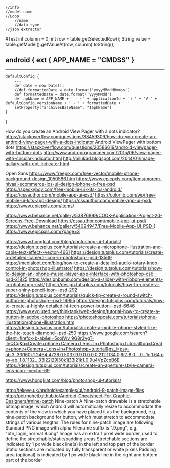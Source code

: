 
    //info
    //model name
    //Loop
        //name
        //data type
    //json extractor
#Test
int column = 0;
int row = table.getSelectedRow();
String value = table.getModel().getValueAt(row, column).toString();

android {
    ext {
        APP_NAME = "CMDSS"
    }
---
---
    defaultConfig {
        ---
        def date = new Date();
        //def formattedDate = date.format('yyyyMMddHHmmss')
        def formattedDate = date.format('yyyyMMdd')
        def apkName = APP_NAME + ' - (' + applicationId + ') ' + 'V-' + defaultConfig.versionName + ' - ' + formattedDate + ' '
        setProperty("archivesBaseName", "$apkName")
    }
}

How do you create an Android View Pager with a dots indicator?
https://stackoverflow.com/questions/38459309/how-do-you-create-an-android-view-pager-with-a-dots-indicator
Android ViewPager with bottom dots
https://stackoverflow.com/questions/20586619/android-viewpager-with-bottom-dots
http://www.androprogrammer.com/2015/06/view-pager-with-circular-indicator.html
http://nilukad.blogspot.com/2014/01/image-gallary-with-dot-indicater.html

Open Sans
https://www.freepik.com/free-vector/mobile-phone-background-design_1050586.htm
https://www.epicpxls.com/items/morem-hiyaal-ecommerce-ios-ui-design-iphone-x-free-psd
https://speckyboy.com/free-mobile-ui-kits-ios-android/
https://cssauthor.com/mobile-app-ui-psd/
https://colorlib.com/wp/free-mobile-ui-kits-app-design/
https://cssauthor.com/mobile-app-ui-psd/
https://www.epicpxls.com/items/

https://www.behance.net/gallery/53876899/COOK-Application-Project-20-Screens-Free-Download
https://cssauthor.com/mobile-app-ui-psd/
https://www.behance.net/gallery/54024947/Free-Mobile-App-UI-PSD-)
https://www.epicpxls.com/?page=3


https://www.hongkiat.com/blog/photoshop-ui-tutorials/
https://design.tutsplus.com/tutorials/create-a-microphone-illustration-and-cable-text-effect--vector-4661
https://design.tutsplus.com/tutorials/create-a-detailed-camera-icon-in-photoshop--psd-13569
https://medialoot.com/blog/how-to-create-a-detailed-audio-rotary-knob-control-in-photoshop-illustrator/
https://design.tutsplus.com/tutorials/how-to-design-an-iphone-music-player-app-interface-with-photoshop-cs6--psd-21825
https://designbump.com/design-a-slider-with-ribbon-elements-in-photoshop-cs6/
https://design.tutsplus.com/tutorials/how-to-create-a-super-shiny-pencil-icon--psd-292
https://design.tutsplus.com/tutorials/quick-tip-create-a-round-switch-button-in-photoshop--psd-16955
https://design.tutsplus.com/tutorials/how-to-create-a-highly-detailed-hi-tech-power-button--psd-6646
https://www.evoluted.net/thinktank/web-design/tutorial-how-to-create-a-button-in-adobe-photoshop
https://photoshopcafe.com/tutorials/phone-illustration/phone-illustration.htm
https://design.tutsplus.com/tutorials/create-a-mobile-phone-styled-like-the-htc-touch-diamond--psd-250
https://www.google.com/search?client=firefox-b-ab&ei=5cojWv_9G8r3vgT-iInQCg&q=Create+phone+Camera+Lens+In+Photoshop+tutorial&oq=Create+phone+Camera+Lens+In+Photoshop+tutorial&gs_l=psy-ab.3..33i160k1.2464.4726.0.5037.9.9.0.0.0.0.212.1134.0j6j2.8.0....0...1c.1.64.psy-ab..1.8.1132...33i22i29i30k1j33i21k1.0.9u4VpZcpB6E
https://design.tutsplus.com/tutorials/create-an-aperture-style-camera-lens-icon--vector-69

https://www.hongkiat.com/blog/photoshop-ui-tutorials/


http://tekeye.uk/android/examples/ui/android-9-patch-image-files
http://petrnohejl.github.io/Android-Cheatsheet-For-Graphic-Designers/#nine-patch
Nine-patch
A Nine-patch drawable is a stretchable bitmap image, which Android will automatically resize to accommodate the contents of the view in which you have placed it as the background, e.g. nine-patch background for button, which must stretch to accommodate strings of various lengths. The rules for nine-patch image are following:
    Standard PNG image with alpha
    Filename suffix is ".9.png", e.g. "btn_login_normal.9.png"
    Image has an extra 1 pixel wide border, used to define the stretchable/static/padding areas
    Stretchable sections are indicated by 1 px wide black line(s) in the left and top part of the border
    Static sections are indicated by fully transparent or white pixels
    Padding area (optional) is indicated by 1 px wide black line in the right and bottom part of the border




